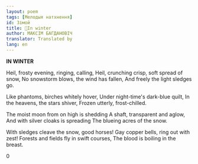 ```yaml
---
layout: poem
tags: [Мелодыя натхнення]
id: Зімой
title: 🚧In winter
author: МАКСІМ БАГДАНОВІЧ
translator: Translated by 
lang: en
---
```



 
**IN WINTER**

Heil, frosty evening, ringing, calling, Heil, crunching crisp, soft spread of snow, No snowstorm blows, the wind has fallen, And freely the light sledges go.

Like phantoms, birches whitely hover, Under night-time's dark-blue quilt, In the heavens, the stars shiver, Frozen utterly, frost-chilled.

The moist moon from on high is shedding A shaft, transparent and aglow, And with silver cloaks is spreading The blueing acres of the snow.

With sledges cleave the snow, good horses! Gay copper bells, ring out with zest! Forests and fields fly in swift courses, The blood is boiling in the breast.

0
